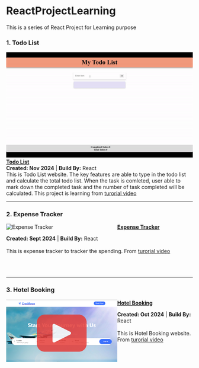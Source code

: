 # ReactProjectLearning

This is a series of React Project for Learning purpose


### 1. Todo List

<div align="center"><img src="https://github.com/kiaky0/ReactProjectLearning/blob/main/resources/todolistDemo.gif" width="600px"> </div>
<a align="center" href="https://github.com/kiaky0/ReactProjectLearning/tree/main/TodoList_App" title=""><strong>Todo List</strong></a>
<div><strong>Created: Nov 2024</strong> | <strong>Build By:</strong> React</strong></div> 
This is Todo List website. The key features are able to type in the todo list and calculate the total todo list. When the task is comleted, user able to mark down the completed task and the number of task completed will be calculated. This project is learning from <a href="https://www.youtube.com/watch?v=MHn66JJH5zs&list=PLSsAz5wf2lkK_ekd0J__44KG6QoXetZza">turorial video</a>
<br/>
<hr/>

### 2. Expense Tracker

<p align="left">
<img src="https://github.com/user-attachments/assets/bd57f8d9-9fc1-47cb-90be-3be517087b81" alt="Expense Tracker" width="300px" align="left" />
<a href="https://github.com/kiaky0/ReactProjectLearning/tree/main/Expense_Tracker" title=""><strong>Expense Tracker</strong></a>
<div><strong>Created: Sept 2024</strong> | <strong>Build By:</strong> React</strong></div> 
<br/> This is expense tracker to tracker the spending. From <a href="https://www.youtube.com/watch?v=XuFDcZABiDQ&list=PLillGF-RfqbY3c2r0htQyVbDJJoBFE6Rb">turorial video</a>
</p><br><br>

<hr>

### 3. Hotel Booking

<p align="left">
 <a href="https://www.youtube.com/watch?v=KRw4SIuHTDk">
  <img src="https://github.com/kiaky0/ReactProjectLearning/blob/main/Hotel%20Booking/HotelBooking.png" alt="Expense Tracker" width="300px" align="left" />
 </a>
<a href="https://github.com/kiaky0/ReactProjectLearning/tree/main/Hotel%20Booking" title=""><strong>Hotel Booking</strong></a>
<div><strong>Created: Oct 2024</strong> | <strong>Build By:</strong> React</strong></div> 
<br/> This is Hotel Booking website. From <a href="https://www.youtube.com/watch?v=g-yzb_jUEUc&list=PLjKQAgADL-q5TgMYNp1SOGKiY6M78PjE0&index=2">turorial video</a>
 </p> <br/>

